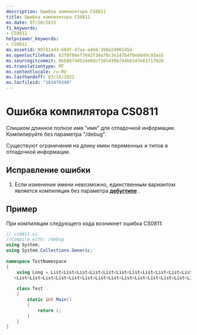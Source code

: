```yaml
---
description: Ошибка компилятора CS0811
title: Ошибка компилятора CS0811
ms.date: 07/20/2015
f1_keywords:
- CS0811
helpviewer_keywords:
- CS0811
ms.assetid: 99f81ad3-684f-47aa-adb8-360e24901454
ms.openlocfilehash: 62f0f86ef7842f34a78c3e247b4f0eb649c93aa5
ms.sourcegitcommit: 0bb8074d524e0dcf165430b744bb143461f17026
ms.translationtype: MT
ms.contentlocale: ru-RU
ms.lasthandoff: 03/15/2021
ms.locfileid: "103479390"
---
```

# <a name="compiler-error-cs0811"></a>Ошибка компилятора CS0811

Слишком длинное полное имя "имя" для отладочной информации. Компилируйте без параметра "/debug".  
  
 Существуют ограничения на длину имен переменных и типов в отладочной информации.  
  
## <a name="to-correct-this-error"></a>Исправление ошибки  
  
1. Если изменение имени невозможно, единственным вариантом является компиляция без параметра [**дебугтипе**](../language-reference/compiler-options/code-generation.md#debugtype) .  
  
## <a name="example"></a>Пример  

 При компиляции следующего кода возникнет ошибка CS0811:  
  
```csharp  
// cs0811.cs  
//Compile with: /debug  
using System;  
using System.Collections.Generic;  
  
namespace TestNamespace  
{  
    using Long = List<List<List<List<List<List<List<List<List<List<List<List<List  
   <List<List<List<List<List<List<List<List<List<List<List<List<List<List<List<int>>>>>>>>>>>>>>>>>>>>>>>>>>>>; // CS0811  
  
    class Test  
    {  
        static int Main()  
        {  
            return 1;  
        }  
    }  
}  
```

